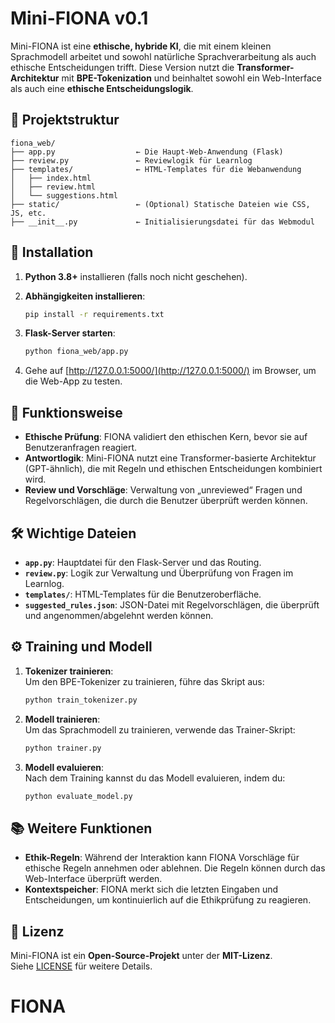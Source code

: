 
# Mini-FIONA v0.1

Mini-FIONA ist eine **ethische, hybride KI**, die mit einem kleinen Sprachmodell arbeitet und sowohl natürliche Sprachverarbeitung als auch ethische Entscheidungen trifft. Diese Version nutzt die **Transformer-Architektur** mit **BPE-Tokenization** und beinhaltet sowohl ein Web-Interface als auch eine **ethische Entscheidungslogik**.

## 📁 Projektstruktur

```
fiona_web/
├── app.py                  ← Die Haupt-Web-Anwendung (Flask)
├── review.py               ← Reviewlogik für Learnlog
├── templates/              ← HTML-Templates für die Webanwendung
│   ├── index.html
│   ├── review.html
│   └── suggestions.html
├── static/                 ← (Optional) Statische Dateien wie CSS, JS, etc.
├── __init__.py             ← Initialisierungsdatei für das Webmodul
```

## 🚀 Installation

1. **Python 3.8+** installieren (falls noch nicht geschehen).
2. **Abhängigkeiten installieren**:
   ```bash
   pip install -r requirements.txt
   ```

3. **Flask-Server starten**:
   ```bash
   python fiona_web/app.py
   ```

4. Gehe auf [http://127.0.0.1:5000/](http://127.0.0.1:5000/) im Browser, um die Web-App zu testen.

## 🧠 Funktionsweise

- **Ethische Prüfung**: FIONA validiert den ethischen Kern, bevor sie auf Benutzeranfragen reagiert.
- **Antwortlogik**: Mini-FIONA nutzt eine Transformer-basierte Architektur (GPT-ähnlich), die mit Regeln und ethischen Entscheidungen kombiniert wird.
- **Review und Vorschläge**: Verwaltung von „unreviewed“ Fragen und Regelvorschlägen, die durch die Benutzer überprüft werden können.

## 🛠 Wichtige Dateien

- **`app.py`**: Hauptdatei für den Flask-Server und das Routing.
- **`review.py`**: Logik zur Verwaltung und Überprüfung von Fragen im Learnlog.
- **`templates/`**: HTML-Templates für die Benutzeroberfläche.
- **`suggested_rules.json`**: JSON-Datei mit Regelvorschlägen, die überprüft und angenommen/abgelehnt werden können.

## ⚙️ Training und Modell

1. **Tokenizer trainieren**:  
   Um den BPE-Tokenizer zu trainieren, führe das Skript aus:
   ```bash
   python train_tokenizer.py
   ```

2. **Modell trainieren**:  
   Um das Sprachmodell zu trainieren, verwende das Trainer-Skript:
   ```bash
   python trainer.py
   ```

3. **Modell evaluieren**:  
   Nach dem Training kannst du das Modell evaluieren, indem du:
   ```bash
   python evaluate_model.py
   ```

## 📚 Weitere Funktionen

- **Ethik-Regeln**: Während der Interaktion kann FIONA Vorschläge für ethische Regeln annehmen oder ablehnen. Die Regeln können durch das Web-Interface überprüft werden.
- **Kontextspeicher**: FIONA merkt sich die letzten Eingaben und Entscheidungen, um kontinuierlich auf die Ethikprüfung zu reagieren.

## 📝 Lizenz

Mini-FIONA ist ein **Open-Source-Projekt** unter der **MIT-Lizenz**.  
Siehe [LICENSE](LICENSE) für weitere Details.
# FIONA
